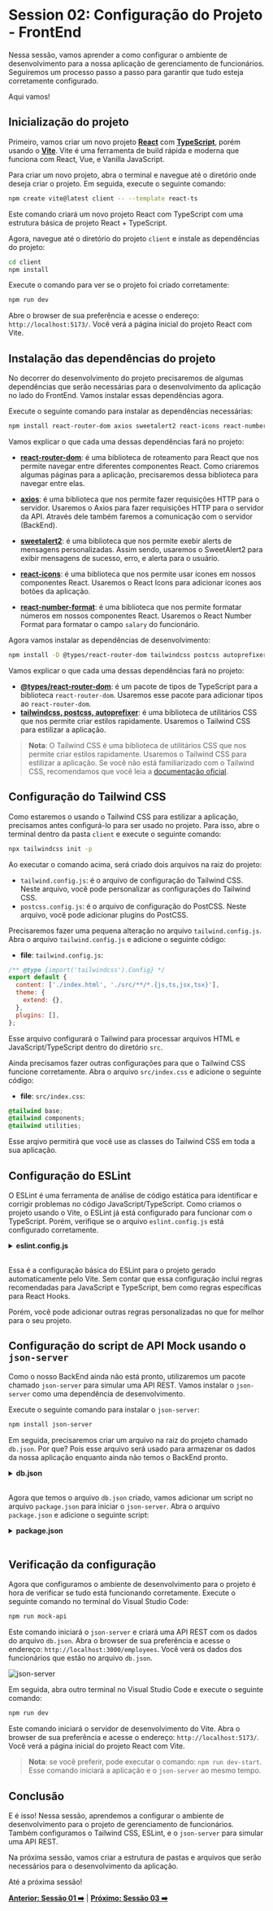 # Session 02: Configuração do Projeto - FrontEnd

Nessa sessão, vamos aprender a como configurar o ambiente de desenvolvimento para a nossa aplicação de gerenciamento de funcionários. Seguiremos um processo passo a passo para garantir que tudo esteja corretamente configurado.

Aqui vamos!

## Inicialização do projeto

Primeiro, vamos criar um novo projeto **[React](https://react.dev/)** com **[TypeScript](https://www.typescriptlang.org/)**, porém usando o **[Vite](https://vitejs.dev/)**. Vite é uma ferramenta de build rápida e moderna que funciona com React, Vue, e Vanilla JavaScript.

Para criar um novo projeto, abra o terminal e navegue até o diretório onde deseja criar o projeto. Em seguida, execute o seguinte comando:

```bash
npm create vite@latest client -- --template react-ts
```

Este comando criará um novo projeto React com TypeScript com uma estrutura básica de projeto React + TypeScript.

Agora, navegue até o diretório do projeto `client` e instale as dependências do projeto:

```bash
cd client
npm install
```

Execute o comando para ver se o projeto foi criado corretamente:

```bash
npm run dev
```

Abre o browser de sua preferência e acesse o endereço: `http://localhost:5173/`. Você verá a página inicial do projeto React com Vite.

## Instalação das dependências do projeto

No decorrer do desenvolvimento do projeto precisaremos de algumas dependências que serão necessárias para o desenvolvimento da aplicação no lado do FrontEnd. Vamos instalar essas dependências agora.

Execute o seguinte comando para instalar as dependências necessárias:

```bash
npm install react-router-dom axios sweetalert2 react-icons react-number-format
```

Vamos explicar o que cada uma dessas dependências fará no projeto:

- **[react-router-dom](https://www.npmjs.com/package/react-router-dom)**: é uma biblioteca de roteamento para React que nos permite navegar entre diferentes componentes React. Como criaremos algumas páginas para a aplicação, precisaremos dessa biblioteca para navegar entre elas.
  
- **[axios](https://www.npmjs.com/package/axios)**: é uma biblioteca que nos permite fazer requisições HTTP para o servidor. Usaremos o Axios para fazer requisições HTTP para o servidor da API. Através dele também faremos a comunicação com o servidor (BackEnd).
  
- **[sweetalert2](https://www.npmjs.com/package/sweetalert2)**: é uma biblioteca que nos permite exebir alerts de mensagens personalizadas. Assim sendo, usaremos o SweetAlert2 para exibir mensagens de sucesso, erro, e alerta para o usuário.
  
- **[react-icons](https://www.npmjs.com/package/react-icons)**: é uma biblioteca que nos permite usar ícones em nossos componentes React. Usaremos o React Icons para adicionar ícones aos botões da aplicação.
  
- **[react-number-format](https://www.npmjs.com/package/react-number-format)**: é uma biblioteca que nos permite formatar números em nossos componentes React. Usaremos o React Number Format para formatar o campo `salary` do funcionário.
  
Agora vamos instalar as dependências de desenvolvimento:

```bash
npm install -D @types/react-router-dom tailwindcss postcss autoprefixer
```

Vamos explicar o que cada uma dessas dependências fará no projeto:

- **[@types/react-router-dom](https://www.npmjs.com/package/@types/react-router-dom)**: é um pacote de tipos de TypeScript para a biblioteca `react-router-dom`. Usaremos esse pacote para adicionar tipos ao `react-router-dom`.
- **[tailwindcss, postcss, autoprefixer](https://www.npmjs.com/package/tailwindcss)**: é uma biblioteca de utilitários CSS que nos permite criar estilos rapidamente. Usaremos o Tailwind CSS para estilizar a aplicação.

> **Nota**: O Tailwind CSS é uma biblioteca de utilitários CSS que nos permite criar estilos rapidamente. Usaremos o Tailwind CSS para estilizar a aplicação. Se você não está familiarizado com o Tailwind CSS, recomendamos que você leia a [documentação oficial](https://tailwindcss.com/docs/installation).

## Configuração do Tailwind CSS

Como estaremos o usando o Tailwind CSS para estilizar a aplicação, precisamos antes configurá-lo para ser usado no projeto. Para isso, abre o terminal dentro da pasta `client` e execute o seguinte comando:

```bash
npx tailwindcss init -p
```

Ao executar o comando acima, será criado dois arquivos na raiz do projeto:

- `tailwind.config.js`: é o arquivo de configuração do Tailwind CSS. Neste arquivo, você pode personalizar as configurações do Tailwind CSS.
- `postcss.config.js`: é o arquivo de configuração do PostCSS. Neste arquivo, você pode adicionar plugins do PostCSS.

Precisaremos fazer uma pequena alteração no arquivo `tailwind.config.js`. Abra o arquivo `tailwind.config.js` e adicione o seguinte código:

- **file**: `tailwind.config.js`:

```javascript
/** @type {import('tailwindcss').Config} */
export default {
  content: ['./index.html', './src/**/*.{js,ts,jsx,tsx}'],
  theme: {
    extend: {},
  },
  plugins: [],
};
```

Esse arquivo configurará o Tailwind para processar arquivos HTML e JavaScript/TypeScript dentro do diretório `src`.

Ainda precisamos fazer outras configurações para que o Tailwind CSS funcione corretamente. Abra o arquivo `src/index.css` e adicione o seguinte código:

- **file**: `src/index.css`:

```css
@tailwind base;
@tailwind components;
@tailwind utilities;
```

Esse arqivo permitirá que você use as classes do Tailwind CSS em toda a sua aplicação.

## Configuração do ESLint

O ESLint é uma ferramenta de análise de código estática para identificar e corrigir problemas no código JavaScript/TypeScript. Como criamos o projeto usando o Vite, o ESLint já está configurado para funcionar com o TypeScript. Porém, verifique se o arquivo `eslint.config.js` está configurado corretamente.

<details><summary><b>eslint.config.js</b></summary>
<br/>

```javascript
import js from '@eslint/js'
import globals from 'globals'
import reactHooks from 'eslint-plugin-react-hooks'
import reactRefresh from 'eslint-plugin-react-refresh'
import tseslint from 'typescript-eslint'

export default tseslint.config(
  { ignores: ['dist'] },
  {
    extends: [js.configs.recommended, ...tseslint.configs.recommended],
    files: ['**/*.{ts,tsx}'],
    languageOptions: {
      ecmaVersion: 2020,
      globals: globals.browser,
    },
    plugins: {
      'react-hooks': reactHooks,
      'react-refresh': reactRefresh,
    },
    rules: {
      ...reactHooks.configs.recommended.rules,
      'react-refresh/only-export-components': [
        'warn',
        { allowConstantExport: true },
      ],
    },
  },
)
```

</details>
<br/>

Essa é a configuração básica do ESLint para o projeto gerado automaticamente pelo Vite. Sem contar que essa configuração inclui regras recomendadas para JavaScript e TypeScript, bem como regras específicas para React Hooks. 

Porém, você pode adicionar outras regras personalizadas no que for melhor para o seu projeto.

## Configuração do script de API Mock usando o `json-server`

Como o nosso BackEnd ainda não está pronto, utilizaremos um pacote chamado `json-server` para simular uma API REST. Vamos instalar o `json-server` como uma dependência de desenvolvimento.

Execute o seguinte comando para instalar o `json-server`:

```bash
npm install json-server
```

Em seguida, precisaremos criar um arquivo na raiz do projeto chamado `db.json`. Por que? Pois esse arquivo será usado para armazenar os dados da nossa aplicação enquanto ainda não temos o BackEnd pronto.

<details><summary><b>db.json</b></summary>
<br/>

```json
{
  "employees": [
    {
      "name": "Jane Smith",
      "job_role": "Project Manager",
      "salary": 85000,
      "employee_registration": 235565,
      "updatedAt": "2024-08-25T20:49:30.293Z",
      "id": "2"
    },
    {
      "name": "John Doe",
      "job_role": "Software Engineer",
      "salary": 75000,
      "employee_registration": 235566,
      "updatedAt": "2024-08-25T20:49:30.293Z",
      "id": "3"
    },
    {
      "name": "Alice Johnson",
      "job_role": "Software Engineer",
      "salary": 75000,
      "employee_registration": 235567,
      "updatedAt": "2024-08-25T21:30:55.094Z",
      "id": "4"
    }
  ]
}
```

</details>
<br/>

Agora que temos o arquivo `db.json` criado, vamos adicionar um script no arquivo `package.json` para iniciar o `json-server`. Abra o arquivo `package.json` e adicione o seguinte script:

<details><summary><b>package.json</b></summary>
<br/>

```json
  "scripts": {
    "dev": "vite",
    "build": "tsc -b && vite build",
    "lint": "eslint .",
    "preview": "vite preview",
    "mock-api": "json-server db.json --port 3000"
  },
```

</details>
<br/>

## Verificação da configuração

Agora que configuramos o ambiente de desenvolvimento para o projeto é hora de verificar se tudo está funcionando corretamente. Execute o seguinte comando no terminal do Visual Studio Code:

```bash
npm run mock-api
```

Este comando iniciará o `json-server` e criará uma API REST com os dados do arquivo `db.json`. Abra o browser de sua preferência e acesse o endereço: `http://localhost:3000/employees`. Você verá os dados dos funcionários que estão no arquivo `db.json`.

![json-server](../images/json-server-action.png)

Em seguida, abra outro terminal no Visual Studio Code e execute o seguinte comando:

```bash
npm run dev
```

Este comando iniciará o servidor de desenvolvimento do Vite. Abra o browser de sua preferência e acesse o endereço: `http://localhost:5173/`. Você verá a página inicial do projeto React com Vite.

> **Nota**: se você preferir, pode executar o comando: `npm run dev-start`. Esse comando iniciará a aplicação e o `json-server` ao mesmo tempo.

## Conclusão

E é isso! Nessa sessão, aprendemos a configurar o ambiente de desenvolvimento para o projeto de gerenciamento de funcionários.
Também configuramos o Tailwind CSS, ESLint, e o `json-server` para simular uma API REST.

Na próxima sessão, vamos criar a estrutura de pastas e arquivos que serão necessários para o desenvolvimento da aplicação.

Até a próxima sessão!

**[Anterior: Sessão 01 ➡️](01-session.md)** | **[Próximo: Sessão 03 ➡️](03-session.md)**





